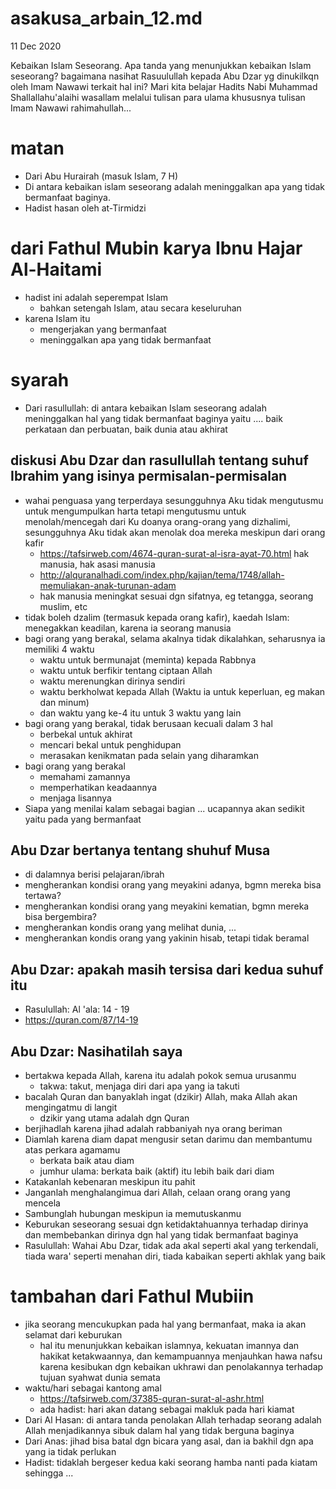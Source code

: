 # asakusa_arbain_12.md
11 Dec 2020

Kebaikan Islam Seseorang.
Apa tanda yang menunjukkan kebaikan Islam seseorang?
bagaimana nasihat Rasuulullah kepada Abu Dzar yg dinukilkqn oleh Imam Nawawi terkait hal ini?
Mari kita belajar Hadits Nabi Muhammad Shallallahu'alaihi wasallam melalui tulisan para ulama khususnya tulisan Imam Nawawi rahimahullah... 

# matan
* Dari Abu Hurairah (masuk Islam, 7 H)
* Di antara kebaikan islam seseorang adalah meninggalkan apa yang tidak bermanfaat baginya.
* Hadist hasan oleh at-Tirmidzi

# dari Fathul Mubin karya Ibnu Hajar Al-Haitami
* hadist ini adalah seperempat Islam
  * bahkan setengah Islam, atau secara keseluruhan
* karena Islam itu
  * mengerjakan yang bermanfaat
  * meninggalkan apa yang tidak bermanfaat

# syarah
* Dari rasullullah:
  di antara kebaikan Islam seseorang adalah meninggalkan hal yang tidak bermanfaat baginya
  yaitu .... baik perkataan dan perbuatan, baik dunia atau akhirat

## diskusi Abu Dzar dan rasullullah tentang suhuf Ibrahim yang isinya permisalan-permisalan
* wahai penguasa yang terperdaya sesungguhnya Aku tidak mengutusmu untuk mengumpulkan harta tetapi
  mengutusmu untuk menolah/mencegah dari Ku doanya orang-orang yang dizhalimi,
  sesungguhnya Aku tidak akan menolak doa mereka meskipun dari orang kafir
  * https://tafsirweb.com/4674-quran-surat-al-isra-ayat-70.html hak manusia, hak asasi manusia
  * http://alquranalhadi.com/index.php/kajian/tema/1748/allah-memuliakan-anak-turunan-adam
  * hak manusia meningkat sesuai dgn sifatnya, eg tetangga, seorang muslim, etc
* tidak boleh dzalim (termasuk kepada orang kafir), kaedah Islam: menegakkan keadilan,
  karena ia seorang manusia
* bagi orang yang berakal, selama akalnya tidak dikalahkan, seharusnya ia memiliki 4 waktu
  * waktu untuk bermunajat (meminta) kepada Rabbnya
  * waktu untuk berfikir tentang ciptaan Allah
  * waktu merenungkan dirinya sendiri
  * waktu berkholwat kepada Allah (Waktu ia untuk keperluan, eg makan dan minum)
  * dan waktu yang ke-4 itu untuk 3 waktu yang lain
* bagi orang yang berakal, tidak berusaan kecuali dalam 3 hal
  * berbekal untuk akhirat
  * mencari bekal untuk penghidupan
  * merasakan kenikmatan pada selain yang diharamkan
* bagi orang yang berakal
  * memahami zamannya
  * memperhatikan keadaannya
  * menjaga lisannya
* Siapa yang menilai kalam sebagai bagian ... ucapannya akan sedikit yaitu pada yang bermanfaat

## Abu Dzar bertanya tentang shuhuf Musa
* di dalamnya berisi pelajaran/ibrah
* mengherankan kondisi orang yang meyakini adanya, bgmn mereka bisa tertawa?
* mengherankan kondisi orang yang meyakini kematian, bgmn mereka bisa bergembira?
* mengherankan kondis orang yang melihat dunia, ...
* mengherankan kondis orang yang yakinin hisab, tetapi tidak beramal

## Abu Dzar: apakah masih tersisa dari kedua suhuf itu
* Rasulullah: Al 'ala: 14 - 19
* https://quran.com/87/14-19

## Abu Dzar: Nasihatilah saya
* bertakwa kepada Allah, karena itu adalah pokok semua urusanmu
  * takwa: takut, menjaga diri dari apa yang ia takuti
* bacalah Quran dan banyaklah ingat (dzikir) Allah, maka Allah akan mengingatmu di langit
  * dzikir yang utama adalah dgn Quran
* berjihadlah karena jihad adalah rabbaniyah nya orang beriman
* Diamlah karena diam dapat mengusir setan darimu dan membantumu atas perkara agamamu
  * berkata baik atau diam
  * jumhur ulama: berkata baik (aktif) itu lebih baik dari diam
* Katakanlah kebenaran meskipun itu pahit
* Janganlah menghalangimua dari Allah, celaan orang orang yang mencela
* Sambunglah hubungan meskipun ia memutuskanmu
* Keburukan seseorang sesuai dgn ketidaktahuannya terhadap dirinya dan 
  membebankan dirinya dgn hal yang tidak bermanfaat baginya
* Rasulullah: Wahai Abu Dzar, tidak ada akal seperti akal yang terkendali, 
  tiada wara' seperti menahan diri, tiada kabaikan seperti akhlak yang baik

# tambahan dari Fathul Mubiin
* jika seorang mencukupkan pada hal yang bermanfaat, maka ia akan selamat dari keburukan
  * hal itu menunjukkan kebaikan islamnya, kekuatan imannya dan hakikat ketakwaannya, dan
    kemampuannya menjauhkan hawa nafsu karena kesibukan dgn kebaikan ukhrawi dan penolakannya
    terhadap tujuan syahwat dunia semata
* waktu/hari sebagai kantong amal
  * https://tafsirweb.com/37385-quran-surat-al-ashr.html
  * ada hadist: hari akan datang sebagai makluk pada hari kiamat
* Dari Al Hasan: di antara tanda penolakan Allah terhadap seorang adalah Allah menjadikannya sibuk
  dalam hal yang tidak berguna baginya
* Dari Anas: jihad bisa batal dgn bicara yang asal, dan ia bakhil dgn apa yang ia tidak perlukan
* Hadist: tidaklah bergeser kedua kaki seorang hamba nanti pada kiatam sehingga ...

